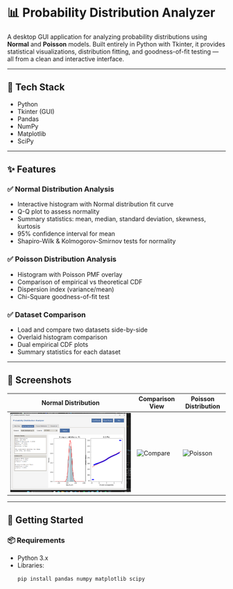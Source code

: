 # 📊 Probability Distribution Analyzer

A desktop GUI application for analyzing probability distributions using **Normal** and **Poisson** models. Built entirely in Python with Tkinter, it provides statistical visualizations, distribution fitting, and goodness-of-fit testing — all from a clean and interactive interface.

---

## 🧰 Tech Stack

- Python
- Tkinter (GUI)
- Pandas
- NumPy
- Matplotlib
- SciPy

---

## ✨ Features

### ✅ Normal Distribution Analysis
- Interactive histogram with Normal distribution fit curve
- Q-Q plot to assess normality
- Summary statistics: mean, median, standard deviation, skewness, kurtosis
- 95% confidence interval for mean
- Shapiro-Wilk & Kolmogorov-Smirnov tests for normality

### ✅ Poisson Distribution Analysis
- Histogram with Poisson PMF overlay
- Comparison of empirical vs theoretical CDF
- Dispersion index (variance/mean)
- Chi-Square goodness-of-fit test

### ✅ Dataset Comparison
- Load and compare two datasets side-by-side
- Overlaid histogram comparison
- Dual empirical CDF plots
- Summary statistics for each dataset

---

## 📸 Screenshots

| Normal Distribution | Comparison View | Poisson Distribution |
|---------------------|-----------------|----------------------|
| ![Normal](images/normal_distribution.png) | ![Compare](images/comparison) | ![Poisson](images/poisson_distribution) |

---

## 🏁 Getting Started

### 📦 Requirements
- Python 3.x
- Libraries:
  ```bash
  pip install pandas numpy matplotlib scipy

